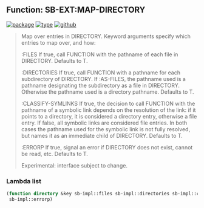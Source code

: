## Function: SB-EXT:MAP-DIRECTORY
[![package](https://img.shields.io/badge/Package-SB--EXT-5f9ea0.svg?style=social&colorA=999999)](../) [![type](https://img.shields.io/badge/Type-Function-5f9ea0.svg?style=social&colorA=999999)](../#function) [![github](https://img.shields.io/badge/GitHub-View_the_source-5f9ea0.svg?style=social&colorA=999999&logo=github)](https://github.com/sbcl/sbcl/blob/master/src/code/filesys.lisp/) 

> Map over entries in DIRECTORY. Keyword arguments specify which entries to
> map over, and how:
> 
> :FILES
> If true, call FUNCTION with the pathname of each file in DIRECTORY.
> Defaults to T.
> 
> :DIRECTORIES
> If true, call FUNCTION with a pathname for each subdirectory of DIRECTORY.
> If :AS-FILES, the pathname used is a pathname designating the subdirectory
> as a file in DIRECTORY. Otherwise the pathname used is a directory
> pathname. Defaults to T.
> 
> :CLASSIFY-SYMLINKS
> If true, the decision to call FUNCTION with the pathname of a symbolic link
> depends on the resolution of the link: if it points to a directory, it is
> considered a directory entry, otherwise a file entry. If false, all
> symbolic links are considered file entries. In both cases the pathname used
> for the symbolic link is not fully resolved, but names it as an immediate
> child of DIRECTORY. Defaults to T.
> 
> :ERRORP
> If true, signal an error if DIRECTORY does not exist, cannot be read, etc.
> Defaults to T.
> 
> Experimental: interface subject to change.

### Lambda list
```cl
(function directory &key sb-impl::files sb-impl::directories sb-impl::classify-symlinks
 sb-impl::errorp)
```
